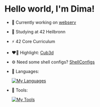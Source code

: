 # Hello world, I'm Dima!
- 🔭 Currently working on [webserv](https://github.com/oliferovych/webserv)
- 🌱 Studying at 42 Heilbronn
- ⚡ 42 Core Curriculum
- ❤️‍🔥 Highlight: [Cub3d](https://github.com/oliferovych/cub3d)
- ⚙️ Need some shell configs? [ShellConfigs](https://github.com/oliferovych/ShellConfigs)
- 📜 Languages:
  
     [![My Languages](https://skillicons.dev/icons?i=c,cpp,go,bash)](https://skillicons.dev)

- 🔧 Tools:
    
     [![My Tools](https://skillicons.dev/icons?i=vscode,git,docker,github,notion,slack)](https://skillicons.dev)
